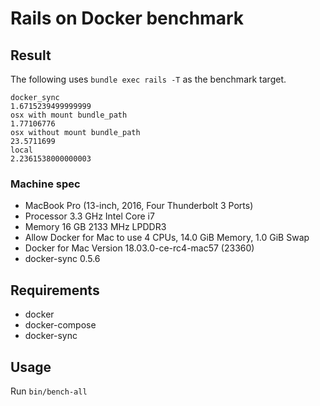 # Rails on Docker benchmark

## Result

The following uses `bundle exec rails -T` as the benchmark target.

```
docker_sync
1.6715239499999999
osx with mount bundle_path
1.77106776
osx without mount bundle_path
23.5711699
local
2.2361538000000003
```

### Machine spec

- MacBook Pro (13-inch, 2016, Four Thunderbolt 3 Ports)
- Processor 3.3 GHz Intel Core i7
- Memory 16 GB 2133 MHz LPDDR3
- Allow Docker for Mac to use 4 CPUs, 14.0 GiB Memory, 1.0 GiB Swap
- Docker for Mac Version 18.03.0-ce-rc4-mac57 (23360)
- docker-sync 0.5.6

## Requirements

- docker
- docker-compose
- docker-sync

## Usage

Run `bin/bench-all`
